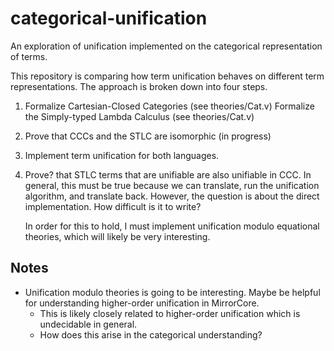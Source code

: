 categorical-unification
==

An exploration of unification implemented on the categorical representation of terms.

This repository is comparing how term unification behaves on different term representations.
The approach is broken down into four steps.

1) Formalize Cartesian-Closed Categories (see theories/Cat.v)
   Formalize the Simply-typed Lambda Calculus (see theories/Cat.v)

2) Prove that CCCs and the STLC are isomorphic (in progress)

3) Implement term unification for both languages.

4) Prove? that STLC terms that are unifiable are also unifiable in CCC.
   In general, this must be true because we can translate, run the unification
   algorithm, and translate back. However, the question is about the direct
   implementation. How difficult is it to write?

   In order for this to hold, I must implement unification modulo equational
   theories, which will likely be very interesting.

Notes
--
- Unification modulo theories is going to be interesting. Maybe be helpful for
  understanding higher-order unification in MirrorCore.
  - This is likely closely related to higher-order unification which is undecidable
    in general.
  - How does this arise in the categorical understanding?
